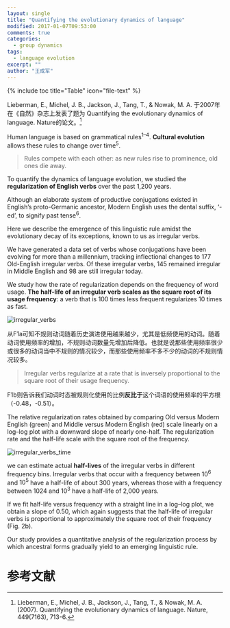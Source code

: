 ```yaml
---
layout: single
title: "Quantifying the evolutionary dynamics of language"
modified: 2017-01-07T09:53:00
comments: true
categories:
  - group dynamics
tags:
  - language evolution
excerpt: ""
author: "王成军"
---
```


{% include toc title="Table" icon="file-text" %}

Lieberman, E., Michel, J. B., Jackson, J., Tang, T., & Nowak, M. A. 于2007年在《自然》杂志上发表了题为 Quantifying the evolutionary dynamics of language. Nature的论文。[^lieberman]

[^lieberman]: Lieberman, E., Michel, J. B., Jackson, J., Tang, T., & Nowak, M. A. (2007). Quantifying the evolutionary dynamics of language. Nature, 449(7163), 713-6.

Human language is based on grammatical rules<sup>1–4</sup>. **Cultural evolution** allows these rules to change over time<sup>5</sup>.

> Rules compete with each other: as new rules rise to prominence, old ones die away.

To quantify the dynamics of language evolution, we studied the **regularization of English verbs** over the past 1,200 years.

Although an elaborate system of productive conjugations existed in English’s proto-Germanic ancestor, Modern English uses the dental suffix, ‘-ed’, to signify past tense<sup>6</sup>.

Here we describe the emergence of this linguistic rule amidst the evolutionary decay of its exceptions, known to us as irregular verbs.

We have generated a data set of verbs whose conjugations have been evolving for more than a millennium, tracking inflectional changes to 177 Old-English irregular verbs. Of these irregular verbs, 145 remained irregular in Middle English and 98 are still irregular today.

We study how the rate of regularization depends on the frequency of word usage. **The half-life of an irregular verb scales as the square root of its usage frequency**: a verb that is 100 times less frequent regularizes 10 times as fast.

![irregular_verbs](http://oaf2qt3yk.bkt.clouddn.com/78461a58dc9b63c10ac16c97dfda8cb8.png)

从F1a可知不规则动词随着历史演进使用越来越少，尤其是低频使用的动词。随着动词使用频率的增加，不规则动词数量先增加后降低。也就是说那些使用频率很少或很多的动词当中不规则的情况较少，而那些使用频率不多不少的动词的不规则情况较多。

> Irregular verbs regularize at a rate that is inversely proportional to the square root of their usage frequency.

F1b则告诉我们动词时态被规则化使用的比例**反比于**这个词语的使用频率的平方根（-0.48，-0.51）。

The relative regularization rates obtained by comparing Old versus Modern English (green) and Middle versus Modern English (red) scale linearly on a log–log plot with a downward slope of nearly one-half. The regularization rate and the half-life scale with the square root of the frequency.

![irregular_verbs_time](http://oaf2qt3yk.bkt.clouddn.com/45a6eda1d8d1c859f2461d9a46669c03.png)

we can estimate actual **half-lives** of the irregular verbs in different frequency bins. Irregular verbs that occur with a frequency between $10^6$ and $10^5$ have a half-life of about 300 years, whereas those with a frequency between 1024 and $10^3$ have a half-life of 2,000 years.

If we fit half-life versus frequency with a straight line in a log–log plot, we obtain a slope of 0.50, which again suggests that the half-life of irregular verbs is proportional to approximately the
square root of their frequency (Fig. 2b).

Our study provides a quantitative analysis of the regularization process by which ancestral forms gradually yield to an emerging linguistic rule.

# 参考文献
